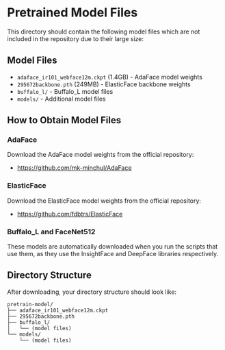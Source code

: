 # Pretrained Model Files

This directory should contain the following model files which are not included in the repository due to their large size:

## Model Files
- `adaface_ir101_webface12m.ckpt` (1.4GB) - AdaFace model weights
- `295672backbone.pth` (249MB) - ElasticFace backbone weights
- `buffalo_l/` - Buffalo_L model files
- `models/` - Additional model files

## How to Obtain Model Files

### AdaFace
Download the AdaFace model weights from the official repository:
- https://github.com/mk-minchul/AdaFace

### ElasticFace
Download the ElasticFace model weights from the official repository:
- https://github.com/fdbtrs/ElasticFace

### Buffalo_L and FaceNet512
These models are automatically downloaded when you run the scripts that use them, as they use the InsightFace and DeepFace libraries respectively.

## Directory Structure
After downloading, your directory structure should look like:
```
pretrain-model/
├── adaface_ir101_webface12m.ckpt
├── 295672backbone.pth
├── buffalo_l/
│   └── (model files)
└── models/
    └── (model files)
``` 